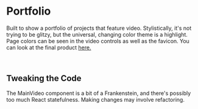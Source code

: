 <h1>Portfolio</h1>
<p>
  Built to show a portfolio of projects that feature video.  Stylistically, it's not trying to be glitzy, but the universal, changing color theme is a highlight.  
  Page colors can be seen in the video controls as well as the favicon.  You can look at the final product 
  <a href="https://www.paulyprograms.com" target="_blank">
    here.
  </a>
</p>
</br>
<h2>Tweaking the Code</h2>
<p>
  The MainVideo component is a bit of a Frankenstein, and there's possibly too much React statefulness. 
  Making changes may involve refactoring.
</p>

